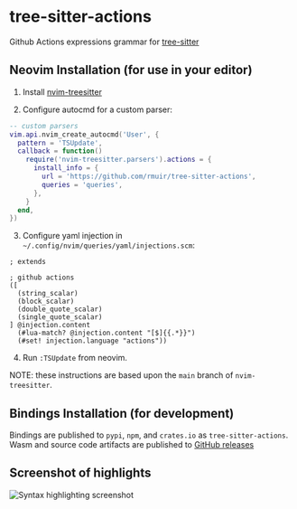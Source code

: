 # tree-sitter-actions

Github Actions expressions grammar for [tree-sitter](https://github.com/tree-sitter/tree-sitter)

## Neovim Installation (for use in your editor)

1. Install [nvim-treesitter](https://github.com/nvim-treesitter/nvim-treesitter/tree/main)

2. Configure autocmd for a custom parser:
   
```lua
-- custom parsers
vim.api.nvim_create_autocmd('User', {
  pattern = 'TSUpdate',
  callback = function()
    require('nvim-treesitter.parsers').actions = {
      install_info = {
        url = 'https://github.com/rmuir/tree-sitter-actions',
        queries = 'queries',
      },
    }
  end,
})
```

3. Configure yaml injection in `~/.config/nvim/queries/yaml/injections.scm`:
```tsq
; extends

; github actions
([
  (string_scalar)
  (block_scalar)
  (double_quote_scalar)
  (single_quote_scalar)
] @injection.content
  (#lua-match? @injection.content "[$]{{.*}}")
  (#set! injection.language "actions"))
```

4. Run `:TSUpdate` from neovim.

NOTE: these instructions are based upon the `main` branch of `nvim-treesitter`.

## Bindings Installation (for development)

Bindings are published to `pypi`, `npm`, and `crates.io` as `tree-sitter-actions`.
Wasm and source code artifacts are published to [GitHub releases](https://github.com/rmuir/tree-sitter-actions/releases)

## Screenshot of highlights

![Syntax highlighting screenshot](https://github.com/user-attachments/assets/8c04aa7b-b6df-497e-963d-58fe5e50d780)
